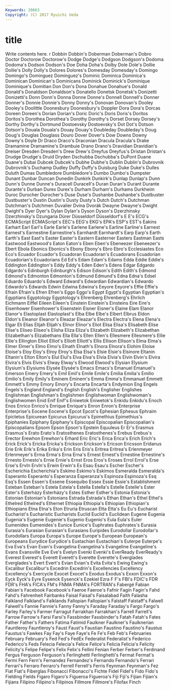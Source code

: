 ```yaml
---
Keywords: 20663 
Copyright: (C) 2017 Ryuichi Ueda
---
```


# title

Write contents here.
r Dobbin Dobbin's Doberman
Doberman's Dobro Doctor Doctorow Doctorow's Dodge Dodge's Dodgson Dodgson's Dodoma
Dodoma's Dodson Dodson's Doe Doha Doha's Dolby Dole Dole's Dollie
Dollie's Dolly Dolly's Dolores Dolores's Domesday Domesday's Domingo Domingo's Dominguez
Dominguez's Dominic Dominica Dominica's Dominican Dominican's Dominicans Dominick Dominick's Dominique
Dominique's Domitian Don Don's Dona Donahue Donahue's Donald Donald's Donaldson
Donaldson's Donatello Donetsk Donetsk's Donizetti Donizetti's Donn Donn's Donna Donne
Donne's Donnell Donnell's Donner Donner's Donnie Donnie's Donny Donny's Donovan
Donovan's Dooley Dooley's Doolittle Doonesbury Doonesbury's Doppler Dora Dora's Dorcas
Doreen Doreen's Dorian Dorian's Doric Doric's Doris Doris's Doritos Doritos's
Dorothea Dorothea's Dorothy Dorothy's Dorset Dorsey Dorsey's Dorthy Dorthy's Dortmund
Dostoevsky Dostoevsky's Dot Dot's Dotson Dotson's Douala Douala's Douay Douay's
Doubleday Doubleday's Doug Doug's Douglas Douglass Douro Dover Dover's Dow
Downs Downy Downy's Doyle Dr Draco Draco's Draconian Dracula Dracula's
Drake Dramamine Dramamine's Drambuie Drano Drano's Dravidian Dravidian's Dreiser Dresden
Dresden's Drew Drew's Dreyfus Dreyfus's Dristan Dristan's Drudge Drudge's Druid
Dryden Dschubba Dschubba's DuPont Duane Duane's Dubai Dubcek Dubcek's Dubhe
Dubhe's Dublin Dublin's Dubrovnik Dubrovnik's Duchamp Dudley Duffy Duffy's Duisburg
Duke Duke's Dulles Duluth Dumas Dumbledore Dumbledore's Dumbo Dumbo's Dumpster
Dunant Dunbar Duncan Dunedin Dunkirk Dunkirk's Dunlap Dunlap's Dunn Dunn's
Dunne Dunne's Duracell Duracell's Duran Duran's Durant Durante Durante's Durban
Durex Durex's Durham Durham's Durhams Durkheim Duroc Durocher Durocher's Duse
Duse's Dushanbe Dushanbe's Dustbuster Dustbuster's Dustin Dustin's Dusty Dusty's Dutch
Dutch's Dutchman Dutchman's Dutchmen Duvalier Dvina Dvorák Dwayne Dwayne's Dwight
Dwight's Dyer Dyer's Dylan Dylan's Dyson Dyson's Dzerzhinsky Dzerzhinsky's Dzungaria
Dürer Düsseldorf Düsseldorf's E E's ECG's ECMAScript ECMAScript's EEC's EEG's
EKG's EPA's ESP's EST's Eakins Earhart Earl Earl's Earle Earle's
Earlene Earlene's Earline Earline's Earnest Earnest's Earnestine Earnestine's Earnhardt Earnhardt's
Earp Earp's Earth Earth's East East's Easter Easter's Eastern Easterner
Easters Eastman Easts Eastwood Eastwood's Eaton Eaton's Eben Eben's Ebeneezer
Ebeneezer's Ebert Ebola Ebonics Ebonics's Ebony Ebony's Ebro Ebro's Ecclesiastes
Eco Eco's Ecuador Ecuador's Ecuadoran Ecuadoran's Ecuadorans Ecuadorian Ecuadorian's Ecuadorians
Ed Ed's Edam Edam's Edams Edda Eddie Eddie's Eddington Eddington's
Eddy Eddy's Eden Eden's Edens Edgar Edgardo Edgardo's Edinburgh Edinburgh's
Edison Edison's Edith Edith's Edmond Edmond's Edmonton Edmonton's Edmund Edmund's
Edna Edna's Edsel Eduardo Eduardo's Edward Edward's Edwardian Edwardian's Edwardo
Edwardo's Edwards Edwin Edwina Edwina's Eeyore Eeyore's Effie Effie's Efrain
Efrain's Efren Efren's Eggo Eggo's Egypt Egypt's Egyptian Egyptian's Egyptians
Egyptology Egyptology's Ehrenberg Ehrenberg's Ehrlich Eichmann Eiffel Eileen Eileen's Einstein
Einstein's Einsteins Eire Eire's Eisenhower Eisenhower's Eisenstein Eisner Eisner's Elaine
Elam Elanor Elanor's Elastoplast Elastoplast's Elba Elbe Elbe's Elbert Elbrus
Eldon Eldon's Eleanor Eleanor's Eleazar Eleazar's Electra Electra's Elena Elena's
Elgar Eli Elias Elijah Elijah's Elinor Elinor's Eliot Elisa Elisa's
Elisabeth Elise Elise's Eliseo Eliseo's Elisha Eliza Eliza's Elizabeth Elizabeth's
Elizabethan Elizabethan's Elizabethans Ella Ella's Ellen Ellen's Ellesmere Ellesmere's Ellie
Ellie's Ellington Elliot Elliot's Elliott Elliott's Ellis Ellison Ellison's Elma
Elma's Elmer Elmer's Elmo Elmo's Elnath Elnath's Elnora Elnora's Elohim
Eloise Eloise's Eloy Eloy's Elroy Elroy's Elsa Elsa's Elsie Elsie's
Elsinore Eltanin Eltanin's Elton Elton's Elul Elul's Elva Elva's Elvia
Elvia's Elvin Elvin's Elvira Elvira's Elvis Elvis's Elway Elway's Elwood
Elwood's Elysian Elysium Elysium's Elysiums Elysée Elysée's Emacs Emacs's Emanuel
Emanuel's Emerson Emery Emery's Emil Emil's Emile Emile's Emilia Emilia's
Emilio Emilio's Emily Emily's Eminem Eminem's Emma Emma's Emmanuel Emmett
Emmett's Emmy Emory Emory's Encarta Encarta's Endymion Eng Engels Engels's
England England's English English's Englisher Englishes Englishman Englishman's Englishmen Englishwoman
Englishwoman's Englishwomen Enid Enif Enif's Eniwetok Eniwetok's Enkidu Enkidu's Enoch
Enos Enrico Enrico's Enrique Enrique's Enron Enron's Enterprise Enterprise's Eocene
Eocene's Epcot Epcot's Ephesian Ephesus Ephraim Epictetus Epicurean Epicurus Epicurus's
Epimethius Epimethius's Epiphanies Epiphany Epiphany's Episcopal Episcopalian Episcopalian's Episcopalians Epsom
Epson Epson's Epstein Equuleus Er Er's Erasmus Erasmus's Erato Erato's
Eratosthenes Eratosthenes's Erebus Erebus's Erector Erewhon Erewhon's Erhard Eric Eric's
Erica Erica's Erich Erich's Erick Erick's Ericka Ericka's Erickson Erickson's
Ericson Ericsson Eridanus Erie Erik Erik's Erika Erika's Erin Eris
Eris's Eritrea Eritrea's Erlenmeyer Erlenmeyer's Erma Erma's Erna Erna's Ernest
Ernest's Ernestine Ernestine's Ernesto Ernesto's Ernie Ernie's Ernst Eros Eros's
Eroses Errol Errol's Erse Erse's ErvIn ErvIn's Erwin Erwin's Es
Esau Esau's Escher Escher's Escherichia Escherichia's Eskimo Eskimo's Eskimos Esmeralda
Esmeralda's Esperanto Esperanto's Esperanza Esperanza's Espinoza Espinoza's Esq Esq's Essen
Essen's Essene Essequibo Essex Essie Essie's Establishment Esteban Esteban's Estela
Estela's Estella Estella's Estelle Estelle's Ester Ester's Esterházy Esterházy's Estes
Esther Esther's Estonia Estonia's Estonian Estonian's Estonians Estrada Estrada's Ethan
Ethan's Ethel Ethel's Ethelred Ethelred's Ethernet Ethiopia Ethiopia's Ethiopian Ethiopian's
Ethiopians Etna Etna's Eton Etruria Etruscan Etta Etta's Eu Eu's
Eucharist Eucharist's Eucharistic Eucharists Euclid Euclid's Euclidean Eugene Eugenia Eugenia's
Eugenie Eugenie's Eugenio Eugenio's Eula Eula's Euler Eumenides Eumenides's Eunice
Eunice's Euphrates Euphrates's Eurasia Eurasia's Eurasian Eurasian's Eurasians Euripides Eurodollar
Eurodollar's Eurodollars Europa Europa's Europe Europe's European European's Europeans Eurydice
Eurydice's Eustachian Eustachian's Euterpe Euterpe's Eva Eva's Evan Evan's Evangelina
Evangelina's Evangeline Evangeline's Evans Evansville Eve Eve's Evelyn Evenki Evenki's
EverReady EverReady's Everest Everest's Everett Everett's Everette Everette's Everglades Everglades's
Evert Evert's Evian Evian's Evita Evita's Ewing Ewing's Excalibur Excalibur's
Excedrin Excedrin's Excellencies Excellency Excellency's Exercycle Exocet Exocet's Exodus Exodus's
Exxon Exxon's Eyck Eyck's Eyre Eysenck Eysenck's Ezekiel Ezra F
F's FBI's FDIC's FDR FDR's FHA's FICA's FM's FNMA FNMA's
FORTRAN's Fabergé Fabian Fabian's Facebook Facebook's Faeroe Faeroe's Fafnir Fagin
Fagin's Fahd Fahd's Fahrenheit Fairbanks Faisal Faisal's Faisalabad Faith Falasha
Falkland Falkland's Falklands Fallopian Fallopian's Falstaff Falstaff's Falwell Falwell's Fannie
Fannie's Fanny Fanny's Faraday Faraday's Fargo Fargo's Farley Farley's Farmer
Farragut Farrakhan Farrakhan's Farrell Farrell's Farrow Farrow's Farsi Farsi's Fassbinder
Fassbinder's Fatah Fatah's Fates Father Father's Fathers Fatima Fatimid Faulkner
Faulkner's Faulknerian Fauntleroy Fauntleroy's Faust Faust's Faustian Faustino Faustino's Faustus
Faustus's Fawkes Fay Fay's Faye Faye's Fe Fe's Feb Feb's
Februaries February February's Fed Fed's FedEx Federalist Federalist's Federico Federico's
Feds Felecia Felecia's Felice Felice's Felicia Felicia's Felicity Felicity's Felipe
Felipe's Felix Felix's Fellini Fenian Ferber Ferber's Ferdinand Fergus Ferguson
Ferguson's Ferlinghetti Ferlinghetti's Fermat Fermat's Fermi Fern Fern's Fernandez Fernandez's
Fernando Fernando's Ferrari Ferrari's Ferraro Ferraro's Ferrell Ferrell's Ferris Feynman
Feynman's Fez Fiat Fiat's Fiberglas Fibonacci Fibonacci's Fichte Fidel Fidel's
Fido Fido's Fielding Fields Figaro Figaro's Figueroa Figueroa's Fiji Fiji's
Fijian Fijian's Fijians Filipino Filipino's Filipinos Fillmore Fillmore's Filofax Finch
